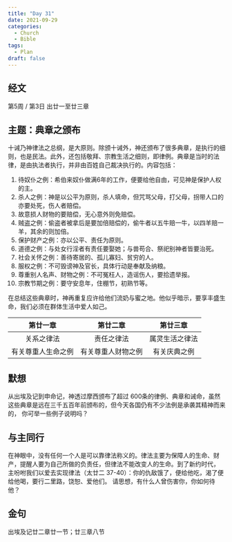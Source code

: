 ```yaml
---
title: "Day 31"
date: 2021-09-29
categories:
  - Church
  - Bible
tags:
  - Plan
draft: false
---
```


## 经文
第5周 / 第3日 出廿一至廿三章

## 主题：典章之颁布
十诫乃神律法之总纲，是大原则。除颁十诫外，神还颁布了很多典章，是执行的细则，也是民法。此外，还包括敬拜、宗教生活之细则，即律例。典章是当时的法律，是由执法者执行，并非由百姓自己裁决执行的。内容包括：
1. 待奴仆之例：希伯来奴仆做满6年的工作，便要给他自由，可见神是保护人权的主。
2. 杀人之例：神是以公平为原则，杀人填命，但咒骂父母，打父母，拐带人口的亦要处死，伤人者赔偿。
3. 故意损人财物的要赔偿，无心意外则免赔偿。
4. 贼盗之例：偷盗者被拿后是要加倍赔偿的，偷牛者以五牛赔一牛，以四羊赔一羊，其余的则加倍。
5. 保护财产之例：亦以公平、责任为原则。
6. 道德之例：与处女行淫者有责任要娶她；与兽苟合、祭祀别神者皆要治死。
7. 社会关怀之例：善待寄居的、孤儿寡妇、贫穷的人。
8. 服权之例：不可毁谤神及官长，具体行动是奉献及纳粮。
9. 尊重别人名声、财物之例：不可冤枉人，造谣伤人，要拾遗举报。
10. 宗教节期之例：要守安息年，住棚节，初熟节等。

在总结这些典章时，神再重复应许给他们流奶与蜜之地。他似乎暗示，要享丰盛生命，我们必须在群体生活中爱人如己。

| 第廿一章      | 第廿二章      | 第廿三章    |
| :---------: | :---------: | :-------: |
| 关系之律法     | 责任之律法     | 属灵生活之律法 |
| 有关尊重人生命之例 | 有关尊重人财物之例 | 有关庆典之例  |

## 默想
从出埃及记到申命记，神透过摩西颁布了超过  600条的律例、典章和诫命，虽然这些典章是远在三千五百年前颁布的，但今天各国仍有不少法例是承袭其精神而来的，
你可举一些例子说明吗？

## 与主同行
在神眼中，没有任何一个人是可以靠律法称义的。律法主要为保障人的生命、财产，提醒人要为自己所做的负责任，但律法不能改变人的生命。到了新约时代，
主吩咐我们以爱去实现律法（太廿二  37-40）：你的仇敌饿了，便给他吃，渴了便给他喝，要行二里路，饶恕、爱他们。
请思想，有什么人曾伤害你，你如何待他？

## 金句
出埃及记廿二章廿一节；廿三章八节

[comment]: <> (## 附录)

